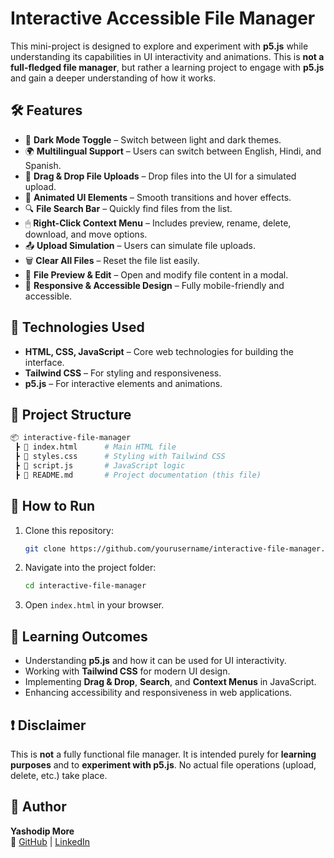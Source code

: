 # Interactive Accessible File Manager

This mini-project is designed to explore and experiment with **p5.js** while understanding its capabilities in UI interactivity and animations. This is **not a full-fledged file manager**, but rather a learning project to engage with **p5.js** and gain a deeper understanding of how it works.

## 🛠 Features
- 🌙 **Dark Mode Toggle** – Switch between light and dark themes.
- 🌍 **Multilingual Support** – Users can switch between English, Hindi, and Spanish.
- 📂 **Drag & Drop File Uploads** – Drop files into the UI for a simulated upload.
- 🎨 **Animated UI Elements** – Smooth transitions and hover effects.
- 🔍 **File Search Bar** – Quickly find files from the list.
- 🖱 **Right-Click Context Menu** – Includes preview, rename, delete, download, and move options.
- 📤 **Upload Simulation** – Users can simulate file uploads.
- 🗑 **Clear All Files** – Reset the file list easily.
- 💾 **File Preview & Edit** – Open and modify file content in a modal.
- 🚀 **Responsive & Accessible Design** – Fully mobile-friendly and accessible.

## 🚀 Technologies Used
- **HTML, CSS, JavaScript** – Core web technologies for building the interface.
- **Tailwind CSS** – For styling and responsiveness.
- **p5.js** – For interactive elements and animations.

## 📂 Project Structure
```bash
📦 interactive-file-manager
 ┣ 📜 index.html      # Main HTML file
 ┣ 📜 styles.css      # Styling with Tailwind CSS
 ┣ 📜 script.js       # JavaScript logic
 ┣ 📜 README.md       # Project documentation (this file)
```

## 📌 How to Run
1. Clone this repository:
   ```sh
   git clone https://github.com/yourusername/interactive-file-manager.git
   ```
2. Navigate into the project folder:
   ```sh
   cd interactive-file-manager
   ```
3. Open `index.html` in your browser.

## 🤖 Learning Outcomes
- Understanding **p5.js** and how it can be used for UI interactivity.
- Working with **Tailwind CSS** for modern UI design.
- Implementing **Drag & Drop**, **Search**, and **Context Menus** in JavaScript.
- Enhancing accessibility and responsiveness in web applications.

## ❗ Disclaimer
This is **not** a fully functional file manager. It is intended purely for **learning purposes** and to **experiment with p5.js**. No actual file operations (upload, delete, etc.) take place.


## 👤 Author
**Yashodip More**  
🔗 [GitHub](https://github.com/yashodipmore) | [LinkedIn](https://www.linkedin.com/in/yashodipmore22/)  

